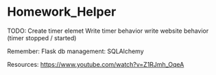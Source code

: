 # Homework_Helper
TODO:
    Create timer elemet
    Write timer behavior
    write website behavior (timer stopped / started)

Remember:
    Flask db management: SQLAlchemy

Resources:
    https://www.youtube.com/watch?v=Z1RJmh_OqeA